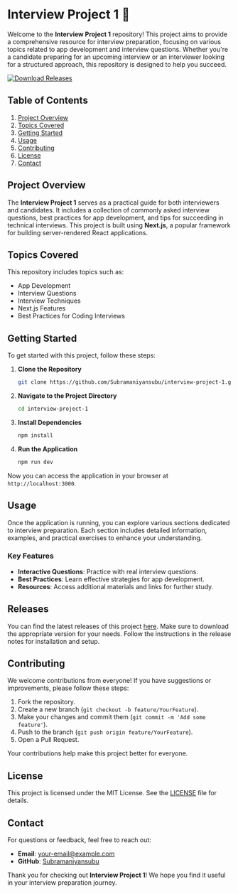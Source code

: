 # Interview Project 1 🎤

Welcome to the **Interview Project 1** repository! This project aims to provide a comprehensive resource for interview preparation, focusing on various topics related to app development and interview questions. Whether you're a candidate preparing for an upcoming interview or an interviewer looking for a structured approach, this repository is designed to help you succeed.

[![Download Releases](https://img.shields.io/badge/Download_Releases-Click_here-brightgreen)](https://github.com/Subramaniyansubu/interview-project-1/releases)

## Table of Contents

1. [Project Overview](#project-overview)
2. [Topics Covered](#topics-covered)
3. [Getting Started](#getting-started)
4. [Usage](#usage)
5. [Contributing](#contributing)
6. [License](#license)
7. [Contact](#contact)

## Project Overview

The **Interview Project 1** serves as a practical guide for both interviewers and candidates. It includes a collection of commonly asked interview questions, best practices for app development, and tips for succeeding in technical interviews. This project is built using **Next.js**, a popular framework for building server-rendered React applications.

## Topics Covered

This repository includes topics such as:

- App Development
- Interview Questions
- Interview Techniques
- Next.js Features
- Best Practices for Coding Interviews

## Getting Started

To get started with this project, follow these steps:

1. **Clone the Repository**
   ```bash
   git clone https://github.com/Subramaniyansubu/interview-project-1.git
   ```

2. **Navigate to the Project Directory**
   ```bash
   cd interview-project-1
   ```

3. **Install Dependencies**
   ```bash
   npm install
   ```

4. **Run the Application**
   ```bash
   npm run dev
   ```

Now you can access the application in your browser at `http://localhost:3000`.

## Usage

Once the application is running, you can explore various sections dedicated to interview preparation. Each section includes detailed information, examples, and practical exercises to enhance your understanding.

### Key Features

- **Interactive Questions**: Practice with real interview questions.
- **Best Practices**: Learn effective strategies for app development.
- **Resources**: Access additional materials and links for further study.

## Releases

You can find the latest releases of this project [here](https://github.com/Subramaniyansubu/interview-project-1/releases). Make sure to download the appropriate version for your needs. Follow the instructions in the release notes for installation and setup.

## Contributing

We welcome contributions from everyone! If you have suggestions or improvements, please follow these steps:

1. Fork the repository.
2. Create a new branch (`git checkout -b feature/YourFeature`).
3. Make your changes and commit them (`git commit -m 'Add some feature'`).
4. Push to the branch (`git push origin feature/YourFeature`).
5. Open a Pull Request.

Your contributions help make this project better for everyone.

## License

This project is licensed under the MIT License. See the [LICENSE](LICENSE) file for details.

## Contact

For questions or feedback, feel free to reach out:

- **Email**: your-email@example.com
- **GitHub**: [Subramaniyansubu](https://github.com/Subramaniyansubu)

Thank you for checking out **Interview Project 1**! We hope you find it useful in your interview preparation journey.